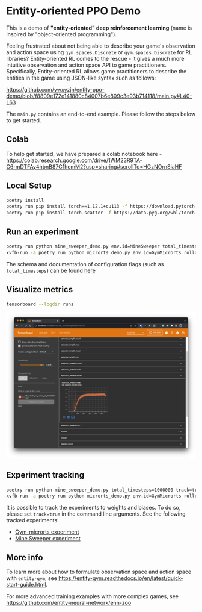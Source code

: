 # Entity-oriented PPO Demo

This is a demo of **"entity-oriented" deep reinforcement learning** (name is inspired by "object-oriented programming"). 

Feeling frustrated about not being able to describe your game's observation and action space  using `gym.spaces.Discrete` or `gym.spaces.Discrete` for RL libraries?  Entity-oriented RL comes to the rescue - it gives a much more intuitive observation and action space API to game practitioners. Specifically, Entity-oriented RL allows game practitioners to describe the entities in the game using JSON-like syntax such as follows:

https://github.com/vwxyzjn/entity-ppo-demo/blob/f8809e172e141880c84007b6e809c3e93b714118/main.py#L40-L63

The `main.py` contains an end-to-end example. Please follow the steps below to get started.

## Colab

To help get started, we have prepared a colab notebook here - https://colab.research.google.com/drive/1WM23R9TA-C6rmDTFAy4hbnB87C1hcmM2?usp=sharing#scrollTo=HGzNOrnSiaHF

## Local Setup

```bash
poetry install
poetry run pip install torch==1.12.1+cu113 -f https://download.pytorch.org/whl/cu113/torch_stable.html
poetry run pip install torch-scatter -f https://data.pyg.org/whl/torch-1.12.1+cu113.html
```

## Run an experiment

```bash
poetry run python mine_sweeper_demo.py env.id=MineSweeper total_timesteps=1000000
xvfb-run -a poetry run python microrts_demo.py env.id=GymMicrorts rollout.num_envs=16 total_timesteps=1000000 rollout.steps=256 eval.capture_videos=True eval.interval=300000 eval.steps=2000 eval.num_envs=1 eval.processes=1
```

The schema and documentation of configuration flags (such as `total_timesteps`) can be found [here](https://github.com/entity-neural-network/enn-trainer/blob/main/config-schema.ron)

## Visualize metrics

```bash
tensorboard --logdir runs
```

![Demo](demo.png)


## Experiment tracking

```bash
poetry run python mine_sweeper_demo.py total_timesteps=1000000 track=true
xvfb-run -a poetry run python microrts_demo.py env.id=GymMicrorts rollout.num_envs=16 total_timesteps=1000000 rollout.steps=256 eval.capture_videos=True eval.interval=300000 eval.steps=2000 eval.num_envs=1 eval.processes=1 track=true
```

It is possible to track the experiments to weights and biases. To do so, please set `track=true` in the command line arguments. See the following tracked experiments:

* [Gym-microrts experiment](https://wandb.ai/entity-neural-network/enn-ppo/runs/3b49rbdu)
* [Mine Sweeper experiment](https://wandb.ai/entity-neural-network/enn-ppo/runs/2z2bd9os)

## More info

To learn more about how to formulate observation space and action space with `entity-gym`, see https://entity-gym.readthedocs.io/en/latest/quick-start-guide.html.

For more advanced training examples with more complex games, see https://github.com/entity-neural-network/enn-zoo
